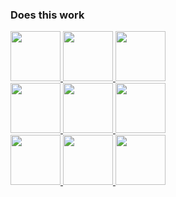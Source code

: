 ### Does this work

<a href="https://tictactoe-but-its-in-my-readme-7hbpqy9pd-robo-monk.vercel.app/api/click?username=null&i=0&href=https%3A%2F%2Fgithub.com%2Fnull%2F"> <img src="https://tictactoe-but-its-in-my-readme-7hbpqy9pd-robo-monk.vercel.app/api/cell.svg?username=null&i=0&href=https%3A%2F%2Fgithub.com%2Fnull%2F" style='width: 80px;'> </a> <a href="https://tictactoe-but-its-in-my-readme-7hbpqy9pd-robo-monk.vercel.app/api/click?username=null&i=1&href=https%3A%2F%2Fgithub.com%2Fnull%2F"> <img src="https://tictactoe-but-its-in-my-readme-7hbpqy9pd-robo-monk.vercel.app/api/cell.svg?username=null&i=1&href=https%3A%2F%2Fgithub.com%2Fnull%2F" style='width: 80px;'> </a> <a href="https://tictactoe-but-its-in-my-readme-7hbpqy9pd-robo-monk.vercel.app/api/click?username=null&i=2&href=https%3A%2F%2Fgithub.com%2Fnull%2F"> <img src="https://tictactoe-but-its-in-my-readme-7hbpqy9pd-robo-monk.vercel.app/api/cell.svg?username=null&i=2&href=https%3A%2F%2Fgithub.com%2Fnull%2F" style='width: 80px;'> </a> <br> <a href="https://tictactoe-but-its-in-my-readme-7hbpqy9pd-robo-monk.vercel.app/api/click?username=null&i=3&href=https%3A%2F%2Fgithub.com%2Fnull%2F"> <img src="https://tictactoe-but-its-in-my-readme-7hbpqy9pd-robo-monk.vercel.app/api/cell.svg?username=null&i=3&href=https%3A%2F%2Fgithub.com%2Fnull%2F" style='width: 80px;'> </a> <a href="https://tictactoe-but-its-in-my-readme-7hbpqy9pd-robo-monk.vercel.app/api/click?username=null&i=4&href=https%3A%2F%2Fgithub.com%2Fnull%2F"> <img src="https://tictactoe-but-its-in-my-readme-7hbpqy9pd-robo-monk.vercel.app/api/cell.svg?username=null&i=4&href=https%3A%2F%2Fgithub.com%2Fnull%2F" style='width: 80px;'> </a> <a href="https://tictactoe-but-its-in-my-readme-7hbpqy9pd-robo-monk.vercel.app/api/click?username=null&i=5&href=https%3A%2F%2Fgithub.com%2Fnull%2F"> <img src="https://tictactoe-but-its-in-my-readme-7hbpqy9pd-robo-monk.vercel.app/api/cell.svg?username=null&i=5&href=https%3A%2F%2Fgithub.com%2Fnull%2F" style='width: 80px;'> </a> <br> <a href="https://tictactoe-but-its-in-my-readme-7hbpqy9pd-robo-monk.vercel.app/api/click?username=null&i=6&href=https%3A%2F%2Fgithub.com%2Fnull%2F"> <img src="https://tictactoe-but-its-in-my-readme-7hbpqy9pd-robo-monk.vercel.app/api/cell.svg?username=null&i=6&href=https%3A%2F%2Fgithub.com%2Fnull%2F" style='width: 80px;'> </a> <a href="https://tictactoe-but-its-in-my-readme-7hbpqy9pd-robo-monk.vercel.app/api/click?username=null&i=7&href=https%3A%2F%2Fgithub.com%2Fnull%2F"> <img src="https://tictactoe-but-its-in-my-readme-7hbpqy9pd-robo-monk.vercel.app/api/cell.svg?username=null&i=7&href=https%3A%2F%2Fgithub.com%2Fnull%2F" style='width: 80px;'> </a> <a href="https://tictactoe-but-its-in-my-readme-7hbpqy9pd-robo-monk.vercel.app/api/click?username=null&i=8&href=https%3A%2F%2Fgithub.com%2Fnull%2F"> <img src="https://tictactoe-but-its-in-my-readme-7hbpqy9pd-robo-monk.vercel.app/api/cell.svg?username=null&i=8&href=https%3A%2F%2Fgithub.com%2Fnull%2F" style='width: 80px;'> </a>
